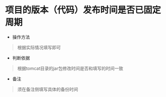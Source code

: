 # 项目的版本（代码）发布时间是否已固定周期

- 操作方法
> 根据实际情况填写即可

- 判断依据
> 根据tomcat目录的jar包修改时间是否和填写的时间一致

- 备注
> 须在备注侧填写具体的备份时间

